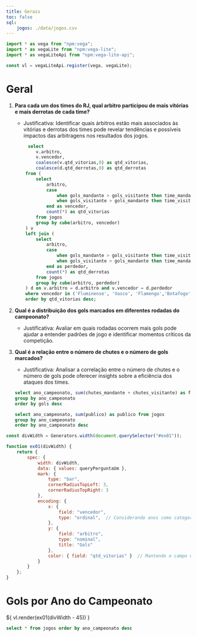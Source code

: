 ```yaml
---
title: Gerais
toc: false
sql:
    jogos: ./data/jogos.csv
---
```


```js
import * as vega from "npm:vega";
import * as vegaLite from "npm:vega-lite";
import * as vegaLiteApi from "npm:vega-lite-api";

const vl = vegaLiteApi.register(vega, vegaLite);

```


# Geral
1. **Para cada um dos times do RJ, qual arbitro participou de mais vitórias e mais derrotas de cada time?**
    - Justificativa: Identificar quais árbitros estão mais associados às vitórias e derrotas dos times pode revelar tendências e possíveis impactos das arbitragens nos resultados dos jogos.
    ```sql id=queryPerguntaUm display
         select 
            v.arbitro,
            v.vencedor,
            coalesce(v.qtd_vitorias,0) as qtd_vitorias,
            coalesce(d.qtd_derrotas,0) as qtd_derrotas
        from (
            select 
                arbitro, 
                case 
                    when gols_mandante > gols_visitante then time_mandante
                    when gols_visitante > gols_mandante then time_visitante 
                end as vencedor,
                count(*) as qtd_vitorias
            from jogos
            group by cube(arbitro, vencedor)
        ) v
        left join (
            select 
                arbitro, 
                case 
                    when gols_mandante > gols_visitante then time_visitante
                    when gols_visitante > gols_mandante then time_mandante 
                end as perdedor,
                count(*) as qtd_derrotas
            from jogos
            group by cube(arbitro, perdedor)
        ) d on v.arbitro = d.arbitro and v.vencedor = d.perdedor
        where vencedor in ('Fluminense', 'Vasco', 'Flamengo','Botafogo') and v.arbitro is not null
        order by qtd_vitorias desc;
    ```



2. **Qual é a distribuição dos gols marcados em diferentes rodadas do campeonato?**
    - Justificativa: Avaliar em quais rodadas ocorrem mais gols pode ajudar a entender padrões de jogo e identificar momentos críticos da competição.

3. **Qual é a relação entre o número de chutes e o número de gols marcados?**
    - Justificativa: Analisar a correlação entre o número de chutes e o número de gols pode oferecer insights sobre a eficiência dos ataques dos times.

    ```sql id=algumaCoisa display
    select ano_campeonato, sum(chutes_mandante + chutes_visitante) as finalizacoes, sum(gols_mandante + gols_visitante) as gols from jogos
    group by ano_campeonato
    order by gols desc
    ```

    ```sql
    select ano_campeonato, sum(publico) as publico from jogos
    group by ano_campeonato
    order by ano_campeonato desc
    ```



```js
const divWidth = Generators.width(document.querySelector("#ex01"));

function ex01(divWidth) {
    return {
        spec: {
            width: divWidth,
            data: { values: queryPerguntaUm },
            mark: { 
                type: "bar", 
                cornerRadiusTopLeft: 3, 
                cornerRadiusTopRight: 3 
            },
            encoding: {
                x: { 
                    field: "vencedor", 
                    type: "ordinal",  // Considerando anos como categorias
                },
                y: { 
                    field: "arbitro", 
                    type: "nominal", 
                    title: "Gols" 
                },
                color: { field: "qtd_vitorias" }  // Mantendo o campo de cor baseado em "arbitro"
            }
        }
    };
}

```
<div id="ex01" class="card">
    <h1>Gols por Ano do Campeonato</h1>
    <div style="width: 100%; margin-top: 15px;">
        ${ vl.render(ex01(divWidth - 45)) }
    </div>
</div>


```sql
select * from jogos order by ano_campeonato desc
```